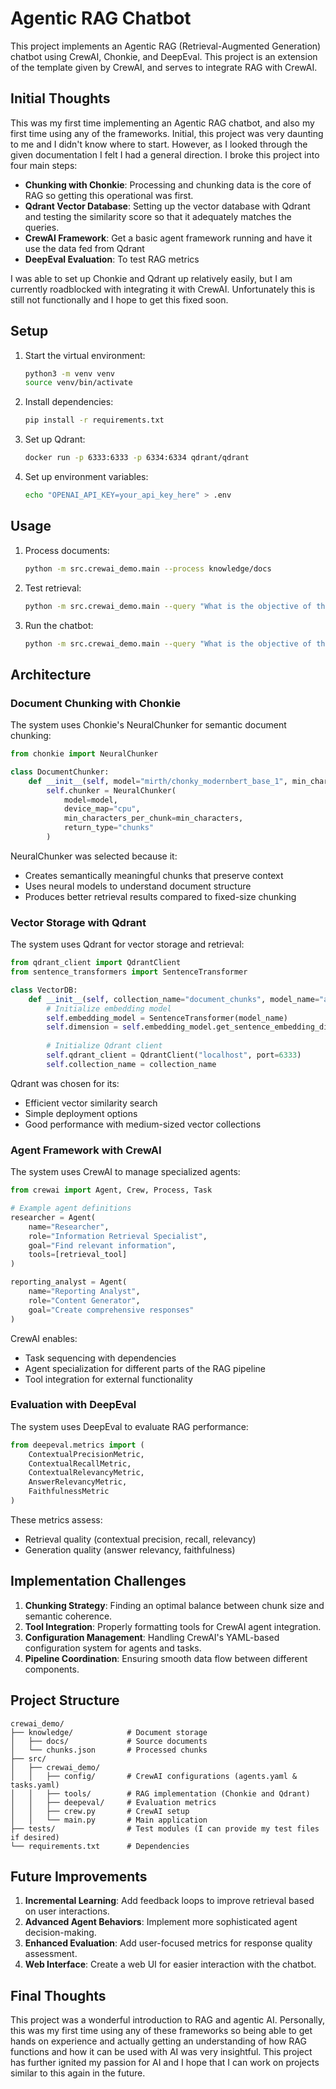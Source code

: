 # Agentic RAG Chatbot

This project implements an Agentic RAG (Retrieval-Augmented Generation) chatbot using CrewAI, Chonkie, and DeepEval. This project is an extension of the template given by CrewAI, and serves to integrate RAG with CrewAI.

## Initial Thoughts
This was my first time implementing an Agentic RAG chatbot, and also my first time using any of the frameworks. Initial, this project was very daunting to me and I didn't know where to start. However, as I looked through the given documentation I felt I had a general direction. I broke this project into four main steps:

- **Chunking with Chonkie**: Processing and chunking data is the core of RAG so getting this operational was first.
- **Qdrant Vector Database**: Setting up the vector database with Qdrant and testing the similarity score so that it adequately matches the queries.
- **CrewAI Framework**: Get a basic agent framework running and have it use the data fed from Qdrant
- **DeepEval Evaluation**: To test RAG metrics

I was able to set up Chonkie and Qdrant up relatively easily, but I am currently roadblocked with integrating it with CrewAI. Unfortunately this is still not functionally and I hope to get this fixed soon.

## Setup

1. Start the virtual environment:
   ```bash
   python3 -m venv venv
   source venv/bin/activate
   ```
1. Install dependencies:
   ```bash
   pip install -r requirements.txt
   ```

2. Set up Qdrant:
   ```bash
   docker run -p 6333:6333 -p 6334:6334 qdrant/qdrant
   ```

3. Set up environment variables:
   ```bash
   echo "OPENAI_API_KEY=your_api_key_here" > .env
   ```

## Usage

1. Process documents:
   ```bash
   python -m src.crewai_demo.main --process knowledge/docs
   ```

2. Test retrieval:
   ```bash
   python -m src.crewai_demo.main --query "What is the objective of this project?" --test
   ```

3. Run the chatbot:
   ```bash
   python -m src.crewai_demo.main --query "What is the objective of this project?"
   ```

## Architecture

### Document Chunking with Chonkie

The system uses Chonkie's NeuralChunker for semantic document chunking:

```python
from chonkie import NeuralChunker

class DocumentChunker:
    def __init__(self, model="mirth/chonky_modernbert_base_1", min_characters=100):
        self.chunker = NeuralChunker(
            model=model,
            device_map="cpu",
            min_characters_per_chunk=min_characters,
            return_type="chunks"
        )
```

NeuralChunker was selected because it:
- Creates semantically meaningful chunks that preserve context
- Uses neural models to understand document structure
- Produces better retrieval results compared to fixed-size chunking

### Vector Storage with Qdrant

The system uses Qdrant for vector storage and retrieval:

```python
from qdrant_client import QdrantClient
from sentence_transformers import SentenceTransformer

class VectorDB:
    def __init__(self, collection_name="document_chunks", model_name="all-MiniLM-L6-v2"):
        # Initialize embedding model
        self.embedding_model = SentenceTransformer(model_name)
        self.dimension = self.embedding_model.get_sentence_embedding_dimension()
        
        # Initialize Qdrant client
        self.qdrant_client = QdrantClient("localhost", port=6333)
        self.collection_name = collection_name
```

Qdrant was chosen for its:
- Efficient vector similarity search
- Simple deployment options
- Good performance with medium-sized vector collections

### Agent Framework with CrewAI

The system uses CrewAI to manage specialized agents:

```python
from crewai import Agent, Crew, Process, Task

# Example agent definitions
researcher = Agent(
    name="Researcher",
    role="Information Retrieval Specialist",
    goal="Find relevant information",
    tools=[retrieval_tool]
)

reporting_analyst = Agent(
    name="Reporting Analyst",
    role="Content Generator",
    goal="Create comprehensive responses"
)
```

CrewAI enables:
- Task sequencing with dependencies
- Agent specialization for different parts of the RAG pipeline
- Tool integration for external functionality

### Evaluation with DeepEval

The system uses DeepEval to evaluate RAG performance:

```python
from deepeval.metrics import (
    ContextualPrecisionMetric,
    ContextualRecallMetric,
    ContextualRelevancyMetric,
    AnswerRelevancyMetric,
    FaithfulnessMetric
)
```

These metrics assess:
- Retrieval quality (contextual precision, recall, relevancy)
- Generation quality (answer relevancy, faithfulness)

## Implementation Challenges

1. **Chunking Strategy**: Finding an optimal balance between chunk size and semantic coherence.
2. **Tool Integration**: Properly formatting tools for CrewAI agent integration.
3. **Configuration Management**: Handling CrewAI's YAML-based configuration system for agents and tasks.
4. **Pipeline Coordination**: Ensuring smooth data flow between different components.

## Project Structure

```
crewai_demo/
├── knowledge/            # Document storage
│   ├── docs/             # Source documents
│   └── chunks.json       # Processed chunks
├── src/
│   ├── crewai_demo/
│   │   ├── config/       # CrewAI configurations (agents.yaml & tasks.yaml)
│   │   ├── tools/        # RAG implementation (Chonkie and Qdrant)
│   │   ├── deepeval/     # Evaluation metrics
│   │   ├── crew.py       # CrewAI setup
│   │   └── main.py       # Main application
├── tests/                # Test modules (I can provide my test files if desired)
└── requirements.txt      # Dependencies
```

## Future Improvements

1. **Incremental Learning**: Add feedback loops to improve retrieval based on user interactions.
2. **Advanced Agent Behaviors**: Implement more sophisticated agent decision-making.
3. **Enhanced Evaluation**: Add user-focused metrics for response quality assessment.
4. **Web Interface**: Create a web UI for easier interaction with the chatbot.

## Final Thoughts

This project was a wonderful introduction to RAG and agentic AI. Personally, this was my first time using any of these frameworks so being able to get hands on experience and actually getting an understanding of how RAG functions and how it can be used with AI was very insightful. This project has further ignited my passion for AI and I hope that I can work on projects similar to this again in the future.